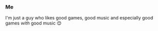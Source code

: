 ### Me

I'm just a guy who likes good games, good music and especially good games *with* good music 😊
